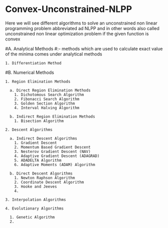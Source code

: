 # Convex-Unconstrained-NLPP
Here we will see different algorithms to solve an unconstrained non linear programming problem abbreviated ad NLPP and in other words also called unconstrained non linear optimization problem if the given function is convex

#A. Analytical Methods #:- methods which are used to calculate exact value of the minima comes under analytical methods

    1. Differentiation Method
#B. Numerical Methods

    1. Region Elimination Methods

      a. Direct Region Elimination Methods
        1. Dichotomous Search Algorithm
        2. Fibonacci Search Algorithm
        3. Golden Section Algorithm
        4. Interval Halving Algorithm

      b. Indirect Region Elimination Methods
        1. Bisection Algorithm

    2. Descent Algorithms

      a. Indirect Descent Algorithms
        1. Gradient Descent
        2. Momentum Based Gradient Descent
        3. Nesterov Gradient Descent (NAV)
        4. Adaptive Gradient Descent (ADAGRAD)
        5. ADADELTA Algorithm
        6. Adaptive Moments (ADAM) Algorithm

      b. Direct Descent Algorithms
        1. Newton Raphson Algorithm
        2. Coordinate Descent Algorithm
        3. Hooke and Jeeves
        4. 

    3. Interpolation Algorithms

    4. Evolutionary Algorithms

      1. Genetic Algorithm
      2.  

